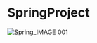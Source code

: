# SpringProject

![Spring_IMAGE 001](https://user-images.githubusercontent.com/67566238/93410705-6df8d280-f8d4-11ea-9d28-1bf4f9e2e61b.jpeg)
